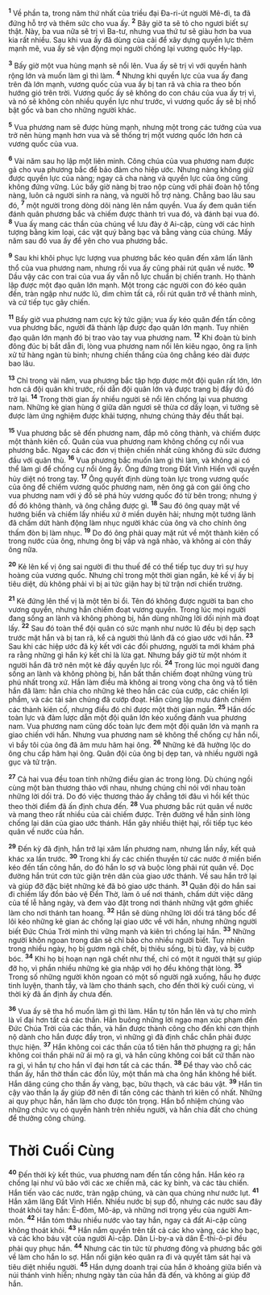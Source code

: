 <sup><b>1</b></sup> Về phần ta, trong năm thứ nhất của triều đại Ða-ri-út người Mê-đi, ta đã đứng hỗ trợ và thêm sức cho vua ấy. <sup><b>2</b></sup> Bây giờ ta sẽ tỏ cho ngươi biết sự thật. Này, ba vua nữa sẽ trị vì Ba-tư, nhưng vua thứ tư sẽ giàu hơn ba vua kia rất nhiều. Sau khi vua ấy đã dùng của cải để xây dựng quyền lực thêm mạnh mẽ, vua ấy sẽ vận động mọi người chống lại vương quốc Hy-lạp.

<sup><b>3</b></sup> Bấy giờ một vua hùng mạnh sẽ nổi lên. Vua ấy sẽ trị vì với quyền hành rộng lớn và muốn làm gì thì làm. <sup><b>4</b></sup> Nhưng khi quyền lực của vua ấy đang trên đà lớn mạnh, vương quốc của vua ấy bị tan rã và chia ra theo bốn hướng gió trên trời. Vương quốc ấy sẽ không do con cháu của vua ấy trị vì, và nó sẽ không còn nhiều quyền lực như trước, vì vương quốc ấy sẽ bị nhổ bật gốc và ban cho những người khác.

<sup><b>5</b></sup> Vua phương nam sẽ được hùng mạnh, nhưng một trong các tướng của vua trở nên hùng mạnh hơn vua và sẽ thống trị một vương quốc lớn hơn cả vương quốc của vua.

<sup><b>6</b></sup> Vài năm sau họ lập một liên minh. Công chúa của vua phương nam được gả cho vua phương bắc để bảo đảm cho hiệp ước. Nhưng nàng không giữ được quyền lực của nàng; ngay cả cha nàng và quyền lực của ông cũng không đứng vững. Lúc bấy giờ nàng bị trao nộp cùng với phái đoàn hộ tống nàng, luôn cả người sinh ra nàng, và người hỗ trợ nàng. Chẳng bao lâu sau đó, <sup><b>7</b></sup> một người trong dòng dõi nàng lên nắm quyền. Vua ấy đem quân tiến đánh quân phương bắc và chiếm được thành trì vua đó, và đánh bại vua đó. <sup><b>8</b></sup> Vua ấy mang các thần của chúng về lưu đày ở Ai-cập, cùng với các hình tượng bằng kim loại, các vật quý bằng bạc và bằng vàng của chúng. Mấy năm sau đó vua ấy để yên cho vua phương bắc.

<sup><b>9</b></sup> Sau khi khôi phục lực lượng vua phương bắc kéo quân đến xâm lấn lãnh thổ của vua phương nam, nhưng rồi vua ấy cũng phải rút quân về nước. <sup><b>10</b></sup> Dầu vậy các con trai của vua ấy vẫn nỗ lực chuẩn bị chiến tranh. Họ thành lập được một đạo quân lớn mạnh. Một trong các người con đó kéo quân đến, tràn ngập như nước lũ, dìm chìm tất cả, rồi rút quân trở về thành mình, và cứ tiếp tục gây chiến.

<sup><b>11</b></sup> Bấy giờ vua phương nam cực kỳ tức giận; vua ấy kéo quân đến tấn công vua phương bắc, người đã thành lập được đạo quân lớn mạnh. Tuy nhiên đạo quân lớn mạnh đó bị trao vào tay vua phương nam. <sup><b>12</b></sup> Khi đoàn tù binh đông đúc bị bắt dẫn đi, lòng vua phương nam nổi lên kiêu ngạo, ông ra lịnh xử tử hàng ngàn tù binh; nhưng chiến thắng của ông chẳng kéo dài được bao lâu.

<sup><b>13</b></sup> Chỉ trong vài năm, vua phương bắc tập hợp được một đội quân rất lớn, lớn hơn cả đội quân khi trước, rồi dẫn đội quân lớn và được trang bị đầy đủ đó trở lại. <sup><b>14</b></sup> Trong thời gian ấy nhiều người sẽ nổi lên chống lại vua phương nam. Những kẻ gian hùng ở giữa dân ngươi sẽ thừa cơ dấy loạn, vì tưởng sẽ được làm ứng nghiệm được khải tượng, nhưng chúng thảy đều thất bại.

<sup><b>15</b></sup> Vua phương bắc sẽ đến phương nam, đắp mô công thành, và chiếm được một thành kiên cố. Quân của vua phương nam không chống cự nổi vua phương bắc. Ngay cả các đơn vị thiện chiến nhất cũng không đủ sức đương đầu với quân thù. <sup><b>16</b></sup> Vua phương bắc muốn làm gì thì làm, và không ai có thể làm gì để chống cự nổi ông ấy. Ông đứng trong Ðất Vinh Hiển với quyền hủy diệt nó trong tay. <sup><b>17</b></sup> Ông quyết định dùng toàn lực trong vương quốc của ông để chiếm vương quốc phương nam, nên ông gả con gái ông cho vua phương nam với ý đồ sẽ phá hủy vương quốc đó từ bên trong; nhưng ý đồ đó không thành, và ông chẳng được gì. <sup><b>18</b></sup> Sau đó ông quay mặt về hướng biển và chiếm lấy nhiều xứ ở miền duyên hải; nhưng một tướng lãnh đã chấm dứt hành động làm nhục người khác của ông và cho chính ông thấm đòn bị làm nhục. <sup><b>19</b></sup> Do đó ông phải quay mặt rút về một thành kiên cố trong nước của ông, nhưng ông bị vấp và ngã nhào, và không ai còn thấy ông nữa.

<sup><b>20</b></sup> Kẻ lên kế vị ông sai người đi thu thuế để có thể tiếp tục duy trì sự huy hoàng của vương quốc. Nhưng chỉ trong một thời gian ngắn, kẻ kế vị ấy bị tiêu diệt, dù không phải vì bị ai tức giận hay bị tử trận nơi chiến trường.

<sup><b>21</b></sup> Kẻ đứng lên thế vị là một tên bỉ ổi. Tên đó không được người ta ban cho vương quyền, nhưng hắn chiếm đoạt vương quyền. Trong lúc mọi người đang sống an lành và không phòng bị, hắn dùng những lời dối nịnh mà đoạt lấy. <sup><b>22</b></sup> Sau đó toàn thể đội quân có sức mạnh như nước lũ đều bị dẹp sạch trước mặt hắn và bị tan rã, kể cả người thủ lãnh đã có giao ước với hắn. <sup><b>23</b></sup> Sau khi các hiệp ước đã ký kết với các đối phương, người ta mới khám phá ra rằng những gì hắn ký kết chỉ là lừa gạt. Nhưng bấy giờ từ một nhóm ít người hắn đã trở nên một kẻ đầy quyền lực rồi. <sup><b>24</b></sup> Trong lúc mọi người đang sống an lành và không phòng bị, hắn bất thần chiếm đoạt những vùng trù phú nhất trong xứ. Hắn làm điều mà không ai trong vòng cha ông và tổ tiên hắn đã làm: hắn chia cho những kẻ theo hắn các của cướp, các chiến lợi phẩm, và các tài sản chúng đã cướp đoạt. Hắn cũng lập mưu đánh chiếm các thành kiên cố, nhưng điều đó chỉ được một thời gian ngắn. <sup><b>25</b></sup> Hắn dốc toàn lực và đảm lược dẫn một đội quân lớn kéo xuống đánh vua phương nam. Vua phương nam cũng dốc toàn lực đem một đội quân lớn và mạnh ra giao chiến với hắn. Nhưng vua phương nam sẽ không thể chống cự hắn nổi, vì bầy tôi của ông đã âm mưu hãm hại ông. <sup><b>26</b></sup> Những kẻ đã hưởng lộc do ông chu cấp hãm hại ông. Quân đội của ông bị dẹp tan, và nhiều người ngã gục và tử trận.

<sup><b>27</b></sup> Cả hai vua đều toan tính những điều gian ác trong lòng. Dù chúng ngồi cùng một bàn thương thảo với nhau, nhưng chúng chỉ nói với nhau toàn những lời dối trá. Do đó việc thương thảo ấy chẳng tới đâu vì hồi kết thúc theo thời điểm đã ấn định chưa đến. <sup><b>28</b></sup> Vua phương bắc rút quân về nước và mang theo rất nhiều của cải chiếm được. Trên đường về hắn sinh lòng chống lại dân của giao ước thánh. Hắn gây nhiều thiệt hại, rồi tiếp tục kéo quân về nước của hắn.

<sup><b>29</b></sup> Ðến kỳ đã định, hắn trở lại xâm lấn phương nam, nhưng lần nầy, kết quả khác xa lần trước. <sup><b>30</b></sup> Trong khi ấy các chiến thuyền từ các nước ở miền biển kéo đến tấn công hắn, do đó hắn lo sợ và buộc lòng phải rút quân về. Dọc đường hắn trút cơn tức giận trên dân của giao ước thánh. Về sau hắn trở lại và giúp đỡ đặc biệt những kẻ đã bỏ giao ước thánh. <sup><b>31</b></sup> Quân đội do hắn sai đi chiếm lấy đồn bảo vệ Ðền Thờ, làm ô uế nơi thánh, chấm dứt việc dâng của tế lễ hằng ngày, và đem vào đặt trong nơi thánh những vật gớm ghiếc làm cho nơi thánh tan hoang. <sup><b>32</b></sup> Hắn sẽ dùng những lời dối trá tâng bốc để lôi kéo những kẻ gian ác chống lại giao ước về với hắn, nhưng những người biết Ðức Chúa Trời mình thì vững mạnh và kiên trì chống lại hắn. <sup><b>33</b></sup> Những người khôn ngoan trong dân sẽ chỉ bảo cho nhiều người biết. Tuy nhiên trong nhiều ngày, họ bị gươm ngã chết, bị thiêu sống, bị tù đày, và bị cướp bóc. <sup><b>34</b></sup> Khi họ bị hoạn nạn ngã chết như thế, chỉ có một ít người thật sự giúp đỡ họ, vì phần nhiều những kẻ gia nhập với họ đều không thật lòng. <sup><b>35</b></sup> Trong số những người khôn ngoan có một số người ngã xuống, hầu họ được tinh luyện, thanh tẩy, và làm cho thánh sạch, cho đến thời kỳ cuối cùng, vì thời kỳ đã ấn định ấy chưa đến.

<sup><b>36</b></sup> Vua ấy sẽ tha hồ muốn làm gì thì làm. Hắn tự tôn hắn lên và tự cho mình là vĩ đại hơn tất cả các thần. Hắn buông những lời ngạo mạn xúc phạm đến Ðức Chúa Trời của các thần, và hắn được thành công cho đến khi cơn thịnh nộ dành cho hắn được đầy trọn, vì những gì đã định chắc chắn phải được thực hiện. <sup><b>37</b></sup> Hắn không coi các thần của tổ tiên hắn thờ phượng ra gì; hắn không coi thần phái nữ ái mộ ra gì, và hắn cũng không coi bất cứ thần nào ra gì, vì hắn tự cho hắn vĩ đại hơn tất cả các thần. <sup><b>38</b></sup> Ðể thay vào chỗ các thần ấy, hắn thờ thần các đồn lũy, một thần mà cha ông hắn không hề biết. Hắn dâng cúng cho thần ấy vàng, bạc, bửu thạch, và các báu vật. <sup><b>39</b></sup> Hắn tin cậy vào thần lạ ấy giúp đỡ nên đi tấn công các thành trì kiên cố nhất. Những ai quy phục hắn, hắn làm cho được tôn trọng. Hắn bổ nhiệm chúng vào những chức vụ có quyền hành trên nhiều người, và hắn chia đất cho chúng để thưởng công chúng.


# Thời Cuối Cùng
<sup><b>40</b></sup> Ðến thời kỳ kết thúc, vua phương nam đến tấn công hắn. Hắn kéo ra chống lại như vũ bão với các xe chiến mã, các kỵ binh, và các tàu chiến. Hắn tiến vào các nước, tràn ngập chúng, và càn qua chúng như nước lụt. <sup><b>41</b></sup> Hắn xâm lăng Ðất Vinh Hiển. Nhiều nước bị sụp đổ, nhưng các nước sau đây thoát khỏi tay hắn: Ê-đôm, Mô-áp, và những nơi trọng yếu của người Am-môn. <sup><b>42</b></sup> Hắn tóm thâu nhiều nước vào tay hắn, ngay cả đất Ai-cập cũng không thoát khỏi. <sup><b>43</b></sup> Hắn nắm quyền trên tất cả các kho vàng, các kho bạc, và các kho báu vật của người Ai-cập. Dân Li-by-a và dân Ê-thi-ô-pi đều phải quy phục hắn. <sup><b>44</b></sup> Nhưng các tin tức từ phương đông và phương bắc gởi về làm cho hắn lo sợ. Hắn nổi giận kéo quân ra đi và quyết tâm sát hại và tiêu diệt nhiều người. <sup><b>45</b></sup> Hắn dựng doanh trại của hắn ở khoảng giữa biển và núi thánh vinh hiển; nhưng ngày tàn của hắn đã đến, và không ai giúp đỡ hắn.